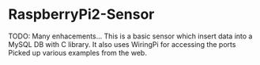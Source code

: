 # RaspberryPi2-Sensor
TODO:
Many enhacements... 
This is a basic sensor which insert data into a MySQL DB with C library. 
It also uses WiringPi for accessing the ports
Picked up various examples from the web.

